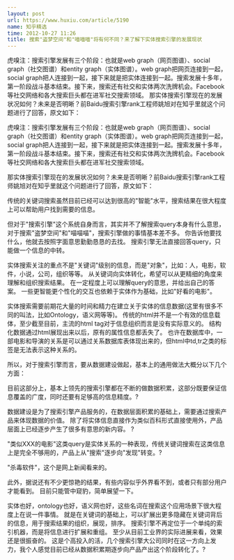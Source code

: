 ```yaml
---
layout: post
url: https://www.huxiu.com/article/5190
name: 知乎精选
time: 2012-10-27 11:26
title: 搜索"盗梦空间"和"喵喵喵"将有何不同？来了解下实体搜索引擎的发展现状
---
```

虎嗅注：搜索引擎发展有三个阶段：也就是web graph（网页图谱）、social graph（社交图谱）和entity graph（实体图谱）。web graph把网页连接到一起，social graph把人连接到一起，接下来就是把实体连接到一起。搜索发展十多年，第一阶段战斗基本结束。接下来，搜索还有社交和实体两次洗牌机会。Facebook等社交网络和各大搜索巨头都在进军社交搜索领域。 那实体搜索引擎现在的发展状况如何？未来是否明晰？前Baidu搜索引擎rank工程师姚旭对在知乎里就这个问题进行了回答，原文如下：

虎嗅注：搜索引擎发展有三个阶段：也就是web graph（网页图谱）、social graph（社交图谱）和entity graph（实体图谱）。web graph把网页连接到一起，social graph把人连接到一起，接下来就是把实体连接到一起。搜索发展十多年，第一阶段战斗基本结束。接下来，搜索还有社交和实体两次洗牌机会。Facebook等社交网络和各大搜索巨头都在进军社交搜索领域。

那实体搜索引擎现在的发展状况如何？未来是否明晰？前Baidu搜索引擎rank工程师姚旭对在知乎里就这个问题进行了回答，原文如下：

传统的关键词搜索虽然目前已经可以达到很高的"智能"水平，搜索结果在很大程度上可以帮助用户找到需要的信息。

但对于"搜索引擎"这个系统自身而言，其实并不了解搜索query本身有什么意思，对于搜索"盗梦空间"和"喵喵喵"，搜索引擎做的事情基本差不多。 你告诉他要找什么，他就去按照字面意思勤勤恳恳的去找。 搜索引擎无法直接回答query，只能做一个信息的中转。

实体搜索关注的重点不是"关键词"级别的信息，而是"对象"，比如：人，电影，软件，小说，公司，组织等等。 从关键词向实体转化，希望可以从更精细的角度来理解和组织搜索结果。 在一定程度上可以理解query的意思，并给出自己的答案。 一些更智能更个性化的交互也依赖于实体作为基础，比如"好看的电影"。

实体搜索需要前期花大量的时间和精力在建立关于实体的信息数据(这里有很多不同的叫法，比如Ontology，语义网等等)。 传统的html并不是一个有效的信息载体，至少截至目前，主流的html tag对于信息组织而言是没有实际意义的。 结构化数据通过html展现出来以后，原有的属性信息都丢失了。 也许在数据库中，一部电影和导演的关系是可以通过关系数据库表体现出来的，但html中td,tr之类的标签是无法表示这种关系的。

所以，对于搜索引擎而言，要从数据建设做起，基本上的通用做法大概分以下几个方面：

目前这部分上，基本上领先的搜索引擎都在不断的做数据积累，这部分既要保证信息覆盖的广度，同时还要有足够高的信息精度。?

数据建设是为了搜索引擎产品服务的，在数据层面积累的基础上，需要通过搜索产品来体现数据的价值。 除了将实体信息直接作为类似百科形式直接使用外，产品层面上已经逐步产生了很多有意思的新内容。 ?

"类似XXX的电影"这类query是实体关系的一种表现，传统关键词搜索在这类信息上是完全不够用的，产品上从"搜索"逐步向"发现"转变。?

"杀毒软件"，这个是网上新闻看来的。

此外，据说还有不少更惊艳的结果，有些内容似乎外界看不到，或者只有部分用户才能看到。 目前只能管中窥豹，简单展望一下。

实体也好，ontology也好，语义网也好，这些名词在搜索这个应用场景下很大程度上在说一件事情。 就是在关键词的基础上，可以扩展出更多隐藏在关键词背后的信息，用于搜索结果的组织，展现，排序。 搜索引擎不再定位于一个单纯的索引机器，而是将信息进行扩展和重组。 至少从目前工业界的实际进展来看，效果还是很振奋的。 这是个高投入的活，几个搜索引擎大公司同时在这一方向上发力，我个人感觉目前已经从数据积累期逐步向产品产出这个阶段转化了。?

